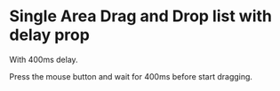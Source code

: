 # Single Area Drag and Drop list with delay prop

With 400ms delay.

Press the mouse button and wait for 400ms before start dragging. 
